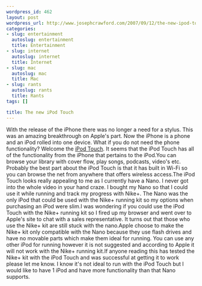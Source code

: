 ```yaml
--- 
wordpress_id: 462
layout: post
wordpress_url: http://www.josephcrawford.com/2007/09/12/the-new-ipod-touch/
categories: 
- slug: entertainment
  autoslug: entertainment
  title: Entertainment
- slug: internet
  autoslug: internet
  title: Internet
- slug: mac
  autoslug: mac
  title: Mac
- slug: rants
  autoslug: rants
  title: Rants
tags: []

title: The new iPod Touch
---
```

With the release of the iPhone there was no longer a need for a stylus.  This was an amazing breakthrough on Apple's part.  Now the iPhone is a phone and an iPod rolled into one device.  What if you do not need the phone functionality?  Welcome the [iPod Touch](http://www.apple.com/ipodtouch/ "iPod Touch").  It seems that the iPod Touch has all of the functionality from the iPhone that pertains to the iPod.You can browse your library with cover flow, play songs, podcasts, video's etc.  Probably the best part about the iPod Touch is that it has built in Wi-Fi so you can browse the net from anywhere that offers wireless access.The iPod Touch looks really appealing to me as I currently have a Nano.  I never got into the whole video in your hand craze.  I bought my Nano so that I could use it while running and track my progress with Nike+.  The Nano was the only iPod that could be used with the Nike+ running kit so my options when purchasing an iPod were slim.I was wondering if you could use the iPod Touch with the Nike+ running kit so I fired up my browser and went over to Apple's site to chat with a sales representative.  It turns out that those who use the Nike+ kit are still stuck with the nano.Apple choose to make the Nike+ kit only compatible with the Nano because they use flash drives and have no movable parts which make them ideal for running.  You can use any other iPod for running however it is not suggested and according to Apple it will not work with the Nike+ running kit.If anyone reading this has tested the Nike+ kit with the iPod Touch and was successful at getting it to work please let me know.  I know it's not ideal to run with the iPod Touch but I would like to have 1 iPod and have more functionality than that Nano supports.
